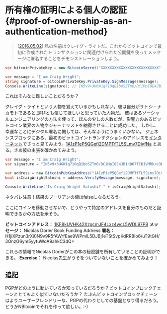 # 所有権の証明による個人の認証 {#proof-of-ownership-as-an-authentication-method}

> \[[2016.05.02](https://www.youtube.com/watch?v=dZNtbAFnr-0)\] 私の名前はクレイグ・ライトだ。これからビットコインで最初に作成されたトランザクションに関連付けられた公開鍵を使ってメッセージに署名することをデモンストレーションしよう。

```cs
var bitcoinPrivateKey = new BitcoinSecret("XXXXXXXXXXXXXXXXXXXXXXXXXX", Network.Main);

var message = "I am Craig Wright";
string signature = bitcoinPrivateKey.PrivateKey.SignMessage(message);
Console.WriteLine(signature); // IN5v9+3HGW1q71OqQ1boSZTm0/DCiMpI8E4JB1nD67TCbIVMRk/e3KrTT9GvOuu3NGN0w8R2lWOV2cxnBp+Of8c=
```

これはそんなに難しいことだろうか？

クレイグ・ライトという人物を覚えているかもしれない。彼は自分がサトシ・ナカモトであると,是非とも信じてほしいと思っていた人物だ。
彼はあるソーシャルエンジニアリングの方法を使って、ほんの少しの人数だが、影響力のあるビットコイン業界の人物やジャーナリストを納得させることに成功した。
しかし、幸運なことにデジタル署名に関しては、そんなふうにうまくいかない。
ジェネシスブロックにある、最初のビットコイントランザクションのアドレスを[インターネット](https://en.bitcoin.it/wiki/Genesis_block)でさっと見てみよう。[1A1zP1eP5QGefi2DMPTfTL5SLmv7DivfNa](https://blockchain.info/address/1A1zP1eP5QGefi2DMPTfTL5SLmv7DivfNa) とある。さあ彼の主張を確かめてみよう。

```cs
var message = "I am Craig Wright";
var signature = "IN5v9+3HGW1q71OqQ1boSZTm0/DCiMpI8E4JB1nD67TCbIVMRk/e3KrTT9GvOuu3NGN0w8R2lWOV2cxnBp+Of8c=";

var address = new BitcoinPubKeyAddress("1A1zP1eP5QGefi2DMPTfTL5SLmv7DivfNa", Network.Main);
bool isCraigWrightSatoshi = address.VerifyMessage(message, signature);

Console.WriteLine("Is Craig Wright Satoshi? " + isCraigWrightSatoshi);
```

ネタバレ注意！結果のブーリアンの値はfalseになるだろう。

ここにコインを移動させないで、どうやって特定のアドレスを自分のものだと証明できるかの方法を示そう。

**ビットコインアドレス：**
[1KF8kUVHK42XzgcmJF4Lxz4wcL5WDL97PB](https://blockchain.info/address/1KF8kUVHK42XzgcmJF4Lxz4wcL5WDL97PB)
**メッセージ：**
Nicolas Dorier Book Funding Address
**署名：**
H1jiXPzun3rXi0N9v9R5fAWrfEae9WPmlL5DJBj1eTStSvpKdRR8Io6/uT9tGH/3OnzG6ym5yytuWoA9ahkC3dQ=

これらの情報でNicolas Dorierがこの本の秘密鍵を所有していることの証明ができる。
**Exercise：** Nicolas先生がうそをついていないことを確かめてみよう！

## 追記

PGPがどのように動いているか知っているだろうか？ビットコインブロックチェーンととてもよく似ていないだろうか？
たぶんビットコインブロックチェーンはよりユーザーフレンドリーな、PGPの代わりとしての基盤となり得るだろう。
どうかNBitcoinでそれを作って欲しい。:-\)
